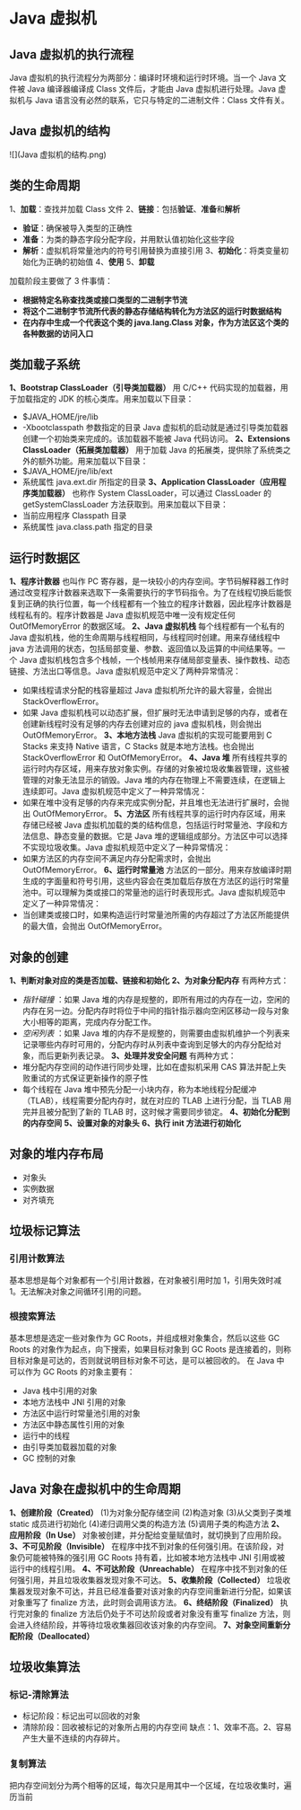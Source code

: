 # **Java 虚拟机**
## Java 虚拟机的执行流程
Java 虚拟机的执行流程分为两部分：编译时环境和运行时环境。当一个 Java 文件被 Java 编译器编译成 Class 文件后，才能由 Java 虚拟机进行处理。Java 虚拟机与 Java 语言没有必然的联系，它只与特定的二进制文件：Class 文件有关。
## Java 虚拟机的结构
![](Java 虚拟机的结构.png)

## 类的生命周期
1、**加载**：查找并加载 Class 文件
2、**链接**：包括**验证**、**准备**和**解析**
* **验证**：确保被导入类型的正确性
* **准备**：为类的静态字段分配字段，并用默认值初始化这些字段
* **解析**：虚拟机将常量池内的符号引用替换为直接引用
3、**初始化**：将类变量初始化为正确的初始值
4、**使用**
5、**卸载**

加载阶段主要做了 3 件事情：
* **根据特定名称查找类或接口类型的二进制字节流**
* **将这个二进制字节流所代表的静态存储结构转化为方法区的运行时数据结构**
* **在内存中生成一个代表这个类的 java.lang.Class 对象，作为方法区这个类的各种数据的访问入口**

## 类加载子系统
**1、Bootstrap ClassLoader（引导类加载器）**
用 C/C++ 代码实现的加载器，用于加载指定的 JDK 的核心类库。用来加载以下目录：
* $JAVA_HOME/jre/lib
* -Xbootclasspath 参数指定的目录
Java 虚拟机的启动就是通过引导类加载器创建一个初始类来完成的。该加载器不能被 Java 代码访问。
**2、Extensions ClassLoader（拓展类加载器）**
用于加载 Java 的拓展类，提供除了系统类之外的额外功能。用来加载以下目录：
* $JAVA_HOME/jre/lib/ext
* 系统属性 java.ext.dir 所指定的目录
**3、Application ClassLoader（应用程序类加载器）**
也称作 System ClassLoader，可以通过 ClassLoader 的 getSystemClassLoader 方法获取到。用来加载以下目录：
* 当前应用程序 Classpath 目录
* 系统属性 java.class.path 指定的目录

## 运行时数据区
**1、程序计数器**
也叫作 PC 寄存器，是一块较小的内存空间。字节码解释器工作时通过改变程序计数器来选取下一条需要执行的字节码指令。为了在线程切换后能恢复到正确的执行位置，每一个线程都有一个独立的程序计数器，因此程序计数器是线程私有的。程序计数器是 Java 虚拟机规范中唯一没有规定任何 OutOfMemoryError 的数据区域。
**2、Java 虚拟机栈**
每个线程都有一个私有的 Java 虚拟机栈，他的生命周期与线程相同，与线程同时创建。用来存储线程中 java 方法调用的状态，包括局部变量、参数、返回值以及运算的中间结果等。一个 Java 虚拟机栈包含多个栈帧，一个栈帧用来存储局部变量表、操作数栈、动态链接、方法出口等信息。Java 虚拟机规范中定义了两种异常情况：
* 如果线程请求分配的栈容量超过 Java 虚拟机所允许的最大容量，会抛出 StackOverflowError。
* 如果 Java 虚拟机栈可以动态扩展，但扩展时无法申请到足够的内存，或者在创建新线程时没有足够的内存去创建对应的 java 虚拟机栈，则会抛出 OutOfMemoryError。
**3、本地方法栈**
Java 虚拟机的实现可能要用到 C Stacks 来支持 Native 语言，C Stacks 就是本地方法栈。也会抛出 StackOverflowError 和 OutOfMemoryError。
**4、Java 堆**
所有线程共享的运行时内存区域，用来存放对象实例。存储的对象被垃圾收集器管理，这些被管理的对象无法显示的销毁。Java 堆的内存在物理上不需要连续，在逻辑上连续即可。Java 虚拟机规范中定义了一种异常情况：
* 如果在堆中没有足够的内存来完成实例分配，并且堆也无法进行扩展时，会抛出 OutOfMemoryError。
**5、方法区**
所有线程共享的运行时内存区域，用来存储已经被 Java 虚拟机加载的类的结构信息，包括运行时常量池、字段和方法信息、静态变量的数据。它是 Java 堆的逻辑组成部分。方法区中可以选择不实现垃圾收集。Java 虚拟机规范中定义了一种异常情况：
* 如果方法区的内存空间不满足内存分配需求时，会抛出 OutOfMemoryError。
**6、运行时常量池**
方法区的一部分。用来存放编译时期生成的字面量和符号引用，这些内容会在类加载后存放在方法区的运行时常量池中。可以理解为类或接口的常量池的运行时表现形式。Java 虚拟机规范中定义了一种异常情况：
* 当创建类或接口时，如果构造运行时常量池所需的内存超过了方法区所能提供的最大值，会抛出 OutOfMemoryError。

## 对象的创建
**1、判断对象对应的类是否加载、链接和初始化**
**2、为对象分配内存**
有两种方式：
*  *指针碰撞* ：如果 Java 堆的内存是规整的，即所有用过的内存在一边，空闲的内存在另一边。分配内存时将位于中间的指针指示器向空闲区移动一段与对象大小相等的距离，完成内存分配工作。
*  *空闲列表* ：如果 Java 堆的内存不是规整的，则需要由虚拟机维护一个列表来记录哪些内存时可用的，分配内存时从列表中查询到足够大的内存分配给对象，而后更新列表记录。
**3、处理并发安全问题**
有两种方式：
* 堆分配内存空间的动作进行同步处理，比如在虚拟机采用 CAS 算法并配上失败重试的方式保证更新操作的原子性
* 每个线程在 Java 堆中预先分配一小块内存，称为本地线程分配缓冲（TLAB），线程需要分配内存时，就在对应的 TLAB 上进行分配，当 TLAB 用完并且被分配到了新的 TLAB 时，这时候才需要同步锁定。
**4、初始化分配到的内存空间**
**5、设置对象的对象头**
**6、执行 init 方法进行初始化**

## 对象的堆内存布局
* 对象头
* 实例数据
* 对齐填充

## 垃圾标记算法
### 引用计数算法
基本思想是每个对象都有一个引用计数器，在对象被引用时加 1，引用失效时减 1。无法解决对象之间循环引用的问题。
### 根搜索算法
基本思想是选定一些对象作为 GC Roots，并组成根对象集合，然后以这些 GC Roots 的对象作为起点，向下搜索，如果目标对象到 GC Roots 是连接着的，则称目标对象是可达的，否则就说明目标对象不可达，是可以被回收的。
在 Java 中可以作为 GC Roots 的对象主要有：
* Java 栈中引用的对象
* 本地方法栈中 JNI 引用的对象
* 方法区中运行时常量池引用的对象
* 方法区中静态属性引用的对象
* 运行中的线程
* 由引导类加载器加载的对象
* GC 控制的对象

## Java 对象在虚拟机中的生命周期
**1、创建阶段（Created）**
(1)为对象分配存储空间
(2)构造对象
(3)从父类到子类堆 static 成员进行初始化
(4)递归调用父类的构造方法
(5)调用子类的构造方法
**2、应用阶段（In Use）**
对象被创建，并分配给变量赋值时，就切换到了应用阶段。
**3、不可见阶段（Invisible）**
在程序中找不到对象的任何强引用。在该阶段，对象仍可能被特殊的强引用 GC Roots 持有着，比如被本地方法栈中 JNI 引用或被运行中的线程引用。
**4、不可达阶段（Unreachable）**
在程序中找不到对象的任何强引用，并且垃圾收集器发现对象不可达。
**5、收集阶段（Collected）**
垃圾收集器发现对象不可达，并且已经准备要对该对象的内存空间重新进行分配，如果该对象重写了 finalize 方法，此时则会调用该方法。
**6、终结阶段（Finalized）**
执行完对象的 finalize 方法后仍处于不可达阶段或者对象没有重写 finalize 方法，则会进入终结阶段，并等待垃圾收集器回收该对象的内存空间。
**7、对象空间重新分配阶段（Deallocated）**

## 垃圾收集算法
### 标记-清除算法
* 标记阶段：标记出可以回收的对象
* 清除阶段：回收被标记的对象所占用的内存空间
缺点：1、效率不高。2、容易产生大量不连续的内存碎片。
### 复制算法
把内存空间划分为两个相等的区域，每次只是用其中一个区域，在垃圾收集时，遍历当前

